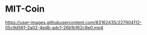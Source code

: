 # MIT-Coin



https://user-images.githubusercontent.com/83162435/227904112-05c9d561-2a02-4edb-adc1-26b1b162c8e0.mp4

